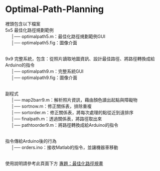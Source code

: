 # Optimal-Path-Planning

裡頭包含以下檔案<br>
5x5 最佳化路徑規劃範例<br>
&nbsp;&nbsp;&nbsp;&nbsp;&nbsp;│── optimalpath5.m：最佳化路徑規劃範例GUI<br>
&nbsp;&nbsp;&nbsp;&nbsp;&nbsp;│── optimalpath5.fig：圖像介面<br><br>
							
9x9 完整系統，包含：從照片讀取地圖資訊、設計最佳路徑、將路徑轉換成給Arduino的指令<br>
&nbsp;&nbsp;&nbsp;&nbsp;&nbsp;│── optimalpath9.m：完整系統GUI<br>
&nbsp;&nbsp;&nbsp;&nbsp;&nbsp;│── optimalpath9.fig：圖像介面<br><br>

副程式<br>
&nbsp;&nbsp;&nbsp;&nbsp;&nbsp;│── map2barr9.m：解析照片資訊，藉由顏色讀出起點與障礙物<br>
&nbsp;&nbsp;&nbsp;&nbsp;&nbsp;│── sortnow.m：修正關係表，排除重複<br>
&nbsp;&nbsp;&nbsp;&nbsp;&nbsp;│── sortorder.m：修正關係表，將每次處理的點從近到遠排序<br>
&nbsp;&nbsp;&nbsp;&nbsp;&nbsp;│── finalpath.m：透過關係表，將路徑取出來<br>
&nbsp;&nbsp;&nbsp;&nbsp;&nbsp;│── pathtoorder9.m：將路徑轉換成給Arduino的指令<br><br>

指令傳給Arduino後的行為<br>
&nbsp;&nbsp;&nbsp;&nbsp;&nbsp;│── orders.ino：接收Matlab的指令，並讓機器車移動<br><br>

使用說明請參考此頁面下方
<a href="http://jarvus.comuf.com/proCACS.php" target=blank>專題：最佳化路徑規畫</a>
